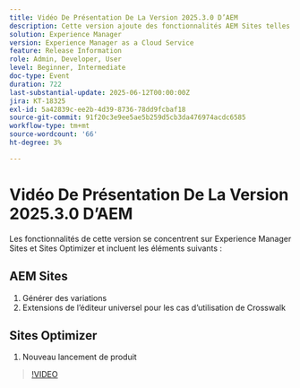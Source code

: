 ```yaml
---
title: Vidéo De Présentation De La Version 2025.3.0 D’AEM
description: Cette version ajoute des fonctionnalités AEM Sites telles que Générer des variations, la prise en charge des passerelles dans l’éditeur universel et un nouveau lancement de produit dans Sites Optimizer.
solution: Experience Manager
version: Experience Manager as a Cloud Service
feature: Release Information
role: Admin, Developer, User
level: Beginner, Intermediate
doc-type: Event
duration: 722
last-substantial-update: 2025-06-12T00:00:00Z
jira: KT-18325
exl-id: 5a42839c-ee2b-4d39-8736-78dd9fcbaf18
source-git-commit: 91f20c3e9ee5ae5b259d5cb3da476974acdc6585
workflow-type: tm+mt
source-wordcount: '66'
ht-degree: 3%

---
```


# Vidéo De Présentation De La Version 2025.3.0 D’AEM

Les fonctionnalités de cette version se concentrent sur Experience Manager Sites et Sites Optimizer et incluent les éléments suivants :

## AEM Sites

1. Générer des variations
1. Extensions de l’éditeur universel pour les cas d’utilisation de Crosswalk

## Sites Optimizer

1. Nouveau lancement de produit

>[!VIDEO](https://video.tv.adobe.com/v/3463859/?learn=on&enablevpops)
